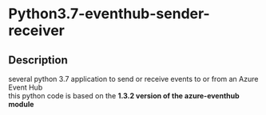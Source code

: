 # Python3.7-eventhub-sender-receiver
## Description
several python 3.7 application to send or receive events to or from an Azure Event Hub   
this python code is based on the **1.3.2 version of the azure-eventhub module**

